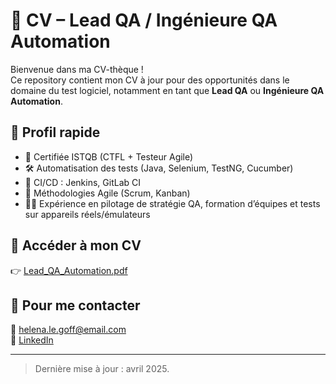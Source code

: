 # 📄 CV – Lead QA / Ingénieure QA Automation

Bienvenue dans ma CV-thèque !  
Ce repository contient mon CV à jour pour des opportunités dans le domaine du test logiciel, notamment en tant que **Lead QA** ou **Ingénieure QA Automation**.

## 🧠 Profil rapide

- 🎯 Certifiée ISTQB (CTFL + Testeur Agile)
- 🛠️ Automatisation des tests (Java, Selenium, TestNG, Cucumber)
- 🔁 CI/CD : Jenkins, GitLab CI
- 💬 Méthodologies Agile (Scrum, Kanban)
- 👩‍🏫 Expérience en pilotage de stratégie QA, formation d’équipes et tests sur appareils réels/émulateurs

## 📎 Accéder à mon CV

👉 [Lead_QA_Automation.pdf](https://github.com/helenaLGF/CV/blob/main/Lead_QA_Automation.pdf)

## 🔗 Pour me contacter

📧 helena.le.goff@email.com  
🔗 [LinkedIn](https://www.linkedin.com/in/ton-profil)

---

> Dernière mise à jour : avril 2025.
